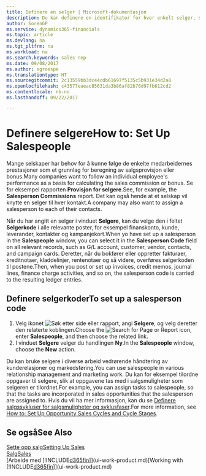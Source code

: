 ```yaml
---
title: Definere en selger | Microsoft-dokumentasjon
description: Du kan definere en identifikator for hver enkelt selger, slik at du kan spore prestasjonen til en person eller tilordne en selger til en kontakt.
author: SorenGP
ms.service: dynamics365-financials
ms.topic: article
ms.devlang: na
ms.tgt_pltfrm: na
ms.workload: na
ms.search.keywords: sales rep
ms.date: 09/08/2017
ms.author: sgroespe
ms.translationtype: HT
ms.sourcegitcommit: 2c13559bb3dc44cdb61697f5135c5b931e34d2a8
ms.openlocfilehash: c43577eaeac85631da3b86af82b76d97fb612cd2
ms.contentlocale: nb-no
ms.lasthandoff: 09/22/2017

---
```

# <a name="how-to-set-up-salespeople"></a><span data-ttu-id="b8ff8-103">Definere selgere</span><span class="sxs-lookup"><span data-stu-id="b8ff8-103">How to: Set Up Salespeople</span></span>
<span data-ttu-id="b8ff8-104">Mange selskaper har behov for å kunne følge de enkelte medarbeidernes prestasjoner som et grunnlag for beregning av salgsprovisjon eller bonus.</span><span class="sxs-lookup"><span data-stu-id="b8ff8-104">Many companies want to follow an individual employee's performance as a basis for calculating the sales commission or bonus.</span></span> <span data-ttu-id="b8ff8-105">Se for eksempel rapporten **Provisjon for selgere**.</span><span class="sxs-lookup"><span data-stu-id="b8ff8-105">See, for example, the **Salesperson Commissions** report.</span></span> <span data-ttu-id="b8ff8-106">Det kan også hende at et selskap vil knytte en selger til hver kontakt.</span><span class="sxs-lookup"><span data-stu-id="b8ff8-106">A company may also want to assign a salesperson to each of their contacts.</span></span>

<span data-ttu-id="b8ff8-107">Når du har angitt en selger i vinduet **Selgere**, kan du velge den i feltet **Selgerkode** i alle relevante poster, for eksempel finanskonto, kunde, leverandør, kontakter og kampanjekort.</span><span class="sxs-lookup"><span data-stu-id="b8ff8-107">When yo have set up a salesperson in the **Salespeople** window, you can select it in the **Salesperson Code** field on all relevant records, such as G/L account, customer, vendor, contacts, and campaign cards.</span></span> <span data-ttu-id="b8ff8-108">Deretter, når du bokfører eller oppretter fakturaer, kreditnotaer, kladdelinjer, rentenotaer og så videre, overføres selgerkoden til postene.</span><span class="sxs-lookup"><span data-stu-id="b8ff8-108">Then, when you post or set up invoices, credit memos, journal lines, finance charge activities, and so on, the salesperson code is carried to the resulting ledger entries.</span></span>

## <a name="to-set-up-a-salesperson-code"></a><span data-ttu-id="b8ff8-109">Definere selgerkoder</span><span class="sxs-lookup"><span data-stu-id="b8ff8-109">To set up a salesperson code</span></span>
1. <span data-ttu-id="b8ff8-110">Velg ikonet ![Søk etter side eller rapport](media/ui-search/search_small.png "Ikonet Søk etter side eller rapport"), angi **Selgere**, og velg deretter den relaterte koblingen.</span><span class="sxs-lookup"><span data-stu-id="b8ff8-110">Choose the ![Search for Page or Report](media/ui-search/search_small.png "Search for Page or Report icon") icon, enter **Salespeople**, and then choose the related link.</span></span>
2. <span data-ttu-id="b8ff8-111">I vinduet **Selgere** velger du handlingen **Ny**.</span><span class="sxs-lookup"><span data-stu-id="b8ff8-111">In the **Salespeople** window, choose the **New** action.</span></span>

<span data-ttu-id="b8ff8-112">Du kan bruke selgere i diverse arbeid vedrørende håndtering av kunderelasjoner og markedsføring.</span><span class="sxs-lookup"><span data-stu-id="b8ff8-112">You can use salespeople in various relationship management and marketing work.</span></span> <span data-ttu-id="b8ff8-113">Du kan for eksempel tilordne oppgaver til selgere, slik at oppgavene tas med i salgsmuligheter som selgeren er tilordnet.</span><span class="sxs-lookup"><span data-stu-id="b8ff8-113">For example, you can assign tasks to salespeople, so that the tasks are incorporated in sales opportunities that the salesperson are assigned to.</span></span> <span data-ttu-id="b8ff8-114">Hvis du vil ha mer informasjon, kan du se [Definere salgssykluser for salgsmuligheter og syklusfaser](marketing-how-setup-opportunity-sales-cycles-stages.md).</span><span class="sxs-lookup"><span data-stu-id="b8ff8-114">For more information, see [How to: Set Up Opportunity Sales Cycles and Cycle Stages](marketing-how-setup-opportunity-sales-cycles-stages.md).</span></span>

## <a name="see-also"></a><span data-ttu-id="b8ff8-115">Se også</span><span class="sxs-lookup"><span data-stu-id="b8ff8-115">See Also</span></span>
[<span data-ttu-id="b8ff8-116">Sette opp salg</span><span class="sxs-lookup"><span data-stu-id="b8ff8-116">Setting Up Sales</span></span>](sales-setup-sales.md)  
[<span data-ttu-id="b8ff8-117">Salg</span><span class="sxs-lookup"><span data-stu-id="b8ff8-117">Sales</span></span>](sales-manage-sales.md)  
<span data-ttu-id="b8ff8-118">[Arbeide med [!INCLUDE[d365fin](includes/d365fin_md.md)]](ui-work-product.md)</span><span class="sxs-lookup"><span data-stu-id="b8ff8-118">[Working with [!INCLUDE[d365fin](includes/d365fin_md.md)]](ui-work-product.md)</span></span>  

